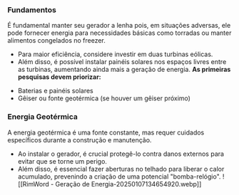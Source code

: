 ### Fundamentos
É fundamental manter seu gerador a lenha pois, em situações adversas, ele pode fornecer energia para necessidades básicas como torradas ou manter alimentos congelados no freezer.
- Para maior eficiência, considere investir em duas turbinas eólicas.
- Além disso, é possível instalar painéis solares nos espaços livres entre as turbinas, aumentando ainda mais a geração de energia.
**As primeiras pesquisas devem priorizar:**
* Baterias e painéis solares
* Gêiser ou fonte geotérmica (se houver um gêiser próximo)
### Energia Geotérmica 
A energia geotérmica é uma fonte constante, mas requer cuidados específicos durante a construção e manutenção.
- Ao instalar o gerador, é crucial protegê-lo contra danos externos para evitar que se torne um perigo. 
- Além disso, é essencial fazer aberturas no telhado para liberar o calor acumulado, prevenindo a criação de uma potencial "bomba-relógio".
  ![[RimWord - Geração de Energia-20250107134654920.webp]]